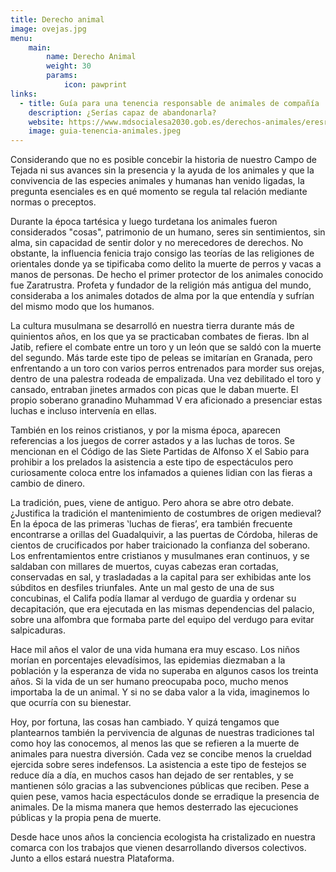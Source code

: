 ```yaml
---
title: Derecho animal
image: ovejas.jpg
menu: 
    main:
        name: Derecho Animal
        weight: 30
        params:
            icon: pawprint
links:
  - title: Guía para una tenencia responsable de animales de compañía
    description: ¿Serías capaz de abandonarla?
    website: https://www.mdsocialesa2030.gob.es/derechos-animales/eresresponsable/materiales/Guia_Tenencia_Responsable_alta.pdf
    image: guia-tenencia-animales.jpeg
---
```


Considerando que no es posible concebir la historia de nuestro Campo de Tejada ni sus avances sin la presencia y la ayuda de los animales y que la convivencia de las especies animales y humanas han venido ligadas, la pregunta esenciales es en qué momento se regula tal relación mediante normas o preceptos. 

Durante la época tartésica y luego turdetana los animales fueron considerados "cosas", patrimonio de un humano, seres sin sentimientos, sin alma, sin capacidad de sentir dolor y no merecedores de derechos. No obstante, la influencia fenicia trajo consigo las teorías de las religiones de orientales donde ya se tipificaba como delito la muerte de perros y vacas a manos de personas. De hecho el primer protector de los animales conocido fue Zaratrustra. Profeta y fundador de la religión más antigua del mundo, consideraba a los animales dotados de alma por la que entendía y sufrían del mismo modo que los humanos. 

La cultura musulmana se desarrolló en nuestra tierra durante más de quinientos años, en los que ya se practicaban combates de fieras. Ibn al Jatib, refiere el combate entre un toro y un león que se saldó con la muerte del segundo. Más tarde este tipo de peleas se imitarían en Granada, pero enfrentando a un toro con varios perros entrenados para morder sus orejas, dentro de una palestra rodeada de empalizada. Una vez debilitado el toro y cansado, entraban jinetes armados con picas que le daban muerte. El propio soberano granadino Muhammad V era aficionado a presenciar estas luchas e incluso intervenía en ellas.

También en los reinos cristianos, y por la misma época, aparecen referencias a los juegos de correr astados y a las luchas de toros. Se mencionan en el Código de las Siete Partidas de Alfonso X el Sabio para prohibir a los prelados la asistencia a este tipo de espectáculos pero curiosamente coloca entre los infamados a quienes lidian con las fieras a cambio de dinero. 

La tradición, pues, viene de antiguo. Pero ahora se abre otro debate. ¿Justifica la tradición el mantenimiento de costumbres de origen medieval? En la época de las primeras ‛luchas de fieras’, era también frecuente encontrarse a orillas del Guadalquivir, a las puertas de Córdoba, hileras de cientos de crucificados por haber traicionado la confianza del soberano. Los enfrentamientos entre cristianos y musulmanes eran continuos, y se saldaban con millares de muertos, cuyas cabezas eran cortadas, conservadas en sal, y trasladadas a la capital para ser exhibidas ante los súbditos en desfiles triunfales. Ante un mal gesto de una de sus concubinas, el Califa podía llamar al verdugo de guardia y ordenar su decapitación, que era ejecutada en las mismas dependencias del palacio, sobre una alfombra que formaba parte del equipo del verdugo para evitar salpicaduras.

Hace mil años el valor de una vida humana era muy escaso. Los niños morían en porcentajes elevadísimos, las epidemias diezmaban a la población y la esperanza de vida no superaba en algunos casos los treinta años. Si la vida de un ser humano preocupaba poco, mucho menos importaba la de un animal. Y si no se daba valor a la vida, imaginemos lo que ocurría con su bienestar.

Hoy, por fortuna, las cosas han cambiado. Y quizá tengamos que plantearnos también la pervivencia de algunas de nuestras tradiciones tal como hoy las conocemos, al menos las que se refieren a la muerte de animales para nuestra diversión. Cada vez se concibe menos la crueldad ejercida sobre seres indefensos. La asistencia a este tipo de festejos se reduce día a día, en muchos casos han dejado de ser rentables, y se mantienen sólo gracias a las subvenciones públicas que reciben. Pese a quien pese, vamos hacia espectáculos donde se erradique la presencia de animales. De la misma manera que hemos desterrado las ejecuciones públicas y la propia pena de muerte.

Desde hace unos años la conciencia ecologista ha cristalizado en nuestra comarca con los trabajos que vienen desarrollando diversos colectivos. Junto a ellos estará nuestra Plataforma.

